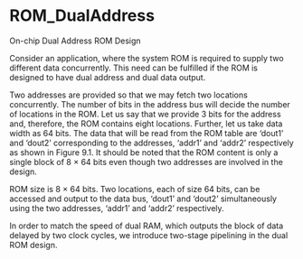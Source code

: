 # ROM_DualAddress
On-chip Dual Address ROM Design 

Consider an application, where the system ROM is required to supply two different data concurrently. This need can be fulfilled if the ROM is designed to have
dual address and dual data output. 

Two addresses are provided so that we may fetch two locations concurrently. The number of bits in the address bus will decide the number of locations in the ROM. Let us say that we provide 3 bits for the address and, therefore,
the ROM contains eight locations. Further, let us take data width as 64 bits. The
data that will be read from the ROM table are ‘dout1’ and ‘dout2’ corresponding
to the addresses, ‘addr1’ and ‘addr2’ respectively as shown in Figure 9.1. It should
be noted that the ROM content is only a single block of 8 × 64 bits even though
two addresses are involved in the design.

ROM size is 8 × 64 bits. Two locations, each of size 64 bits, can be accessed
and output to the data bus, ‘dout1’ and ‘dout2’ simultaneously using the two
addresses, ‘addr1’ and ‘addr2’ respectively.

 In order to match the speed of dual RAM,  which outputs the block of data delayed by two clock
cycles, we introduce two-stage pipelining in the dual ROM design. 
